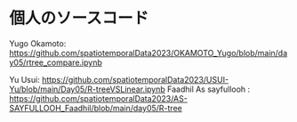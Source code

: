 # 個人のソースコード
Yugo Okamoto: <https://github.com/spatiotemporalData2023/OKAMOTO_Yugo/blob/main/day05/rtree_compare.ipynb>

Yu Usui: <https://github.com/spatiotemporalData2023/USUI-Yu/blob/main/Day05/R-treeVSLinear.ipynb>
Faadhil As sayfullooh : https://github.com/spatiotemporalData2023/AS-SAYFULLOOH_Faadhil/blob/main/day05/R-tree
